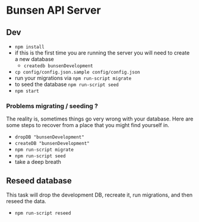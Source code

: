 Bunsen API Server
==========

## Dev
* `npm install`
* if this is the first time you are running the server you will need to create a new database
  - `createdb bunsenDevelopment`
* `cp config/config.json.sample config/config.json`
* run your migrations via `npm run-script migrate`
* to seed the database `npm run-script seed`
* `npm start`

### Problems migrating / seeding ?
The reality is, sometimes things go very wrong with your database. Here are some steps to recover from a place that you might find yourself in.

* `dropDB "bunsenDevelopment"`
* `createDB "bunsenDevelopment"`
* `npm run-script migrate`
* `npm run-script seed`
* take a deep breath

## Reseed database
This task will drop the development DB, recreate it, run migrations, and then reseed the data.

* `npm run-script reseed`
